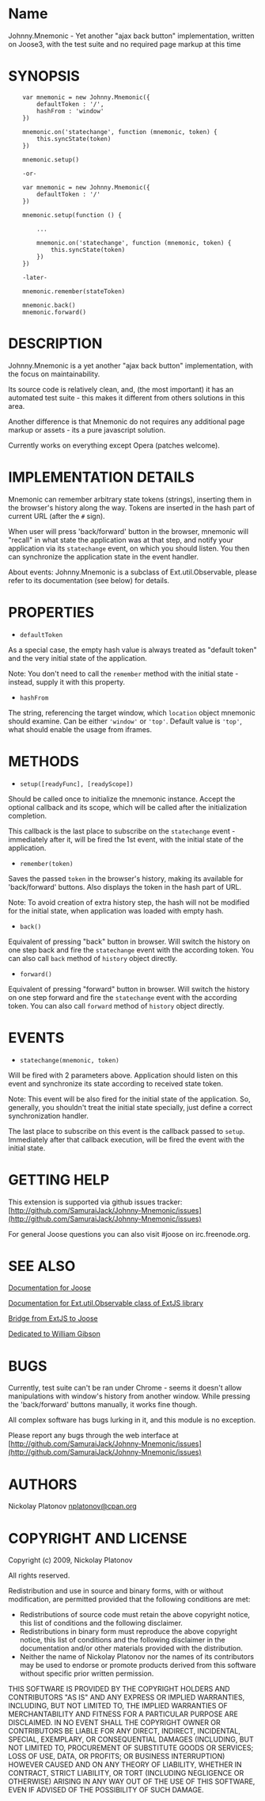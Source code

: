 Name
====

Johnny.Mnemonic - Yet another "ajax back button" implementation, written on Joose3, with the test suite and no required page markup at this time


SYNOPSIS
========


        var mnemonic = new Johnny.Mnemonic({
            defaultToken : '/',
            hashFrom : 'window'
        })
        
        mnemonic.on('statechange', function (mnemonic, token) {
            this.syncState(token)
        })
        
        mnemonic.setup()
        
        -or-

        var mnemonic = new Johnny.Mnemonic({
            defaultToken : '/'
        })
        
        mnemonic.setup(function () {
        
            ...
        
            mnemonic.on('statechange', function (mnemonic, token) {
                this.syncState(token)
            })
        })
        
        -later-
        
        mnemonic.remember(stateToken)
        
        mnemonic.back()
        mnemonic.forward()


DESCRIPTION
===========

Johnny.Mnemonic is a yet another "ajax back button" implementation, with the focus on maintainability. 

Its source code is relatively clean, and, (the most important) it has an automated test suite - this makes it different from others solutions in this area.

Another difference is that Mnemonic do not requires any additional page markup or assets - its a pure javascript solution. 

Currently works on everything except Opera (patches welcome).


IMPLEMENTATION DETAILS
======================

Mnemonic can remember arbitrary state tokens (strings), inserting them in the browser's history along the way.
Tokens are inserted in the hash part of current URL (after the `#` sign).

When user will press 'back/forward' button in the browser, mnemonic will "recall" in what state the application was at that step, and notify your application 
via its `statechange` event, on which you should listen. You then can synchronize the application state in the event handler.

About events: Johnny.Mnemonic is a subclass of Ext.util.Observable, please refer to its documentation (see below) for details.   


PROPERTIES
==========

- `defaultToken`

As a special case, the empty hash value is always treated as "default token" and the very initial state of the application. 

Note: You don't need to call the `remember` method with the initial state - instead, supply it with this property.

- `hashFrom`

The string, referencing the target window, which `location` object mnemonic should examine. Can be either `'window'` or `'top'`. Default value is `'top'`, what should enable
the usage from iframes.

 
METHODS
=======

- `setup([readyFunc], [readyScope])`

Should be called once to initialize the mnemonic instance. Accept the optional callback and its scope, which will be called after the initialization completion.

This callback is the last place to subscribe on the `statechange` event - immediately after it, will be fired the 1st event, with the initial state of the application.


- `remember(token)`

Saves the passed `token` in the browser's history, making its available for 'back/forward' buttons. Also displays the token in the hash part of URL.

Note: To avoid creation of extra history step, the hash will not be modified for the initial state, when application was loaded with empty hash.


- `back()`

Equivalent of pressing "back" button in browser. Will switch the history on one step back and fire the `statechange` event with the according token.
You can also call `back` method of `history` object directly.

- `forward()`

Equivalent of pressing "forward" button in browser. Will switch the history on one step forward and fire the `statechange` event with the according token.
You can also call `forward` method of `history` object directly.


EVENTS
======

- `statechange(mnemonic, token)`

Will be fired with 2 parameters above. Application should listen on this event and synchronize its state according to received state token.

Note: This event will be also fired for the initial state of the application. So, generally, you shouldn't treat the initial state specially, just
define a correct synchronization handler. 

The last place to subscribe on this event is the callback passed to `setup`. Immediately after that callback execution, will be fired the event with the initial state.  


GETTING HELP
============

This extension is supported via github issues tracker: [http://github.com/SamuraiJack/Johnny-Mnemonic/issues](http://github.com/SamuraiJack/Johnny-Mnemonic/issues)

For general Joose questions you can also visit #joose on irc.freenode.org. 


SEE ALSO
========

[Documentation for Joose](http://joose.github.com/Joose/doc/html/Joose.html)

[Documentation for Ext.util.Observable class of ExtJS library](http://www.extjs.com/deploy/dev/docs/?class=Ext.util.Observable)

[Bridge from ExtJS to Joose](http://github.com/SamuraiJack/joosex-bridge-ext/tree/master)

[Dedicated to William Gibson](http://project.cyberpunk.ru/lib/johnny_mnemonic/)



BUGS
====

Currently, test suite can't be ran under Chrome - seems it doesn't allow manipulations with window's history from another window.
While pressing the 'back/forward' buttons manually, it works fine though.

All complex software has bugs lurking in it, and this module is no exception.

Please report any bugs through the web interface at [http://github.com/SamuraiJack/Johnny-Mnemonic/issues](http://github.com/SamuraiJack/Johnny-Mnemonic/issues)


AUTHORS
=======

Nickolay Platonov [nplatonov@cpan.org](mailto:nplatonov@cpan.org)



COPYRIGHT AND LICENSE
=====================

Copyright (c) 2009, Nickolay Platonov

All rights reserved.

Redistribution and use in source and binary forms, with or without modification, are permitted provided that the following conditions are met:

* Redistributions of source code must retain the above copyright notice, this list of conditions and the following disclaimer.
* Redistributions in binary form must reproduce the above copyright notice, this list of conditions and the following disclaimer in the documentation and/or other materials provided with the distribution.
* Neither the name of Nickolay Platonov nor the names of its contributors may be used to endorse or promote products derived from this software without specific prior written permission. 

THIS SOFTWARE IS PROVIDED BY THE COPYRIGHT HOLDERS AND CONTRIBUTORS "AS IS" AND ANY EXPRESS OR IMPLIED WARRANTIES, INCLUDING, BUT NOT LIMITED TO, THE IMPLIED WARRANTIES OF MERCHANTABILITY AND FITNESS FOR A PARTICULAR PURPOSE ARE DISCLAIMED. IN NO EVENT SHALL THE COPYRIGHT OWNER OR CONTRIBUTORS BE LIABLE FOR ANY DIRECT, INDIRECT, INCIDENTAL, SPECIAL, EXEMPLARY, OR CONSEQUENTIAL DAMAGES (INCLUDING, BUT NOT LIMITED TO, PROCUREMENT OF SUBSTITUTE GOODS OR SERVICES; LOSS OF USE, DATA, OR PROFITS; OR BUSINESS INTERRUPTION) HOWEVER CAUSED AND ON ANY THEORY OF LIABILITY, WHETHER IN CONTRACT, STRICT LIABILITY, OR TORT (INCLUDING NEGLIGENCE OR OTHERWISE) ARISING IN ANY WAY OUT OF THE USE OF THIS SOFTWARE, EVEN IF ADVISED OF THE POSSIBILITY OF SUCH DAMAGE. 
